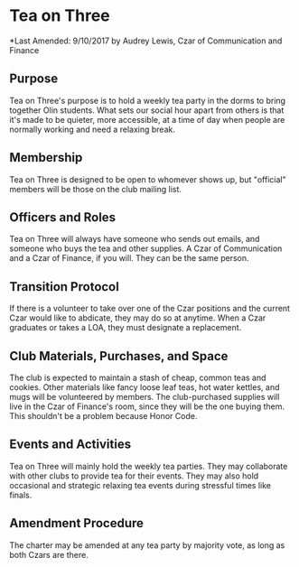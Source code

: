 # Tea on Three
*Last Amended: 9/10/2017 by Audrey Lewis, Czar of Communication and Finance
## Purpose
Tea on Three's purpose is to hold a weekly tea party in the dorms to bring together Olin students. What sets our social hour apart from others is that it's made to be quieter, more accessible, at a time of day when people are normally working and need a relaxing break.

## Membership
Tea on Three is designed to be open to whomever shows up, but "official" members will be those on the club mailing list.

## Officers and Roles
Tea on Three will always have someone who sends out emails, and someone who buys the tea and other supplies. A Czar of Communication and a Czar of Finance, if you will. They can be the same person.

## Transition Protocol
If there is a volunteer to take over one of the Czar positions and the current Czar would like to abdicate, they may do so at anytime. When a Czar graduates or takes a LOA, they must designate a replacement.

## Club Materials, Purchases, and Space
The club is expected to maintain a stash of cheap, common teas and cookies. Other materials like fancy loose leaf teas, hot water kettles, and mugs will be volunteered by members. The club-purchased supplies will live in the Czar of Finance's room, since they will be the one buying them. This shouldn't be a problem because Honor Code.

## Events and Activities
Tea on Three will mainly hold the weekly tea parties. They may collaborate with other clubs to provide tea for their events. They may also hold occasional and strategic relaxing tea events during stressful times like finals.

## Amendment Procedure
The charter may be amended at any tea party by majority vote, as long as both Czars are there.
